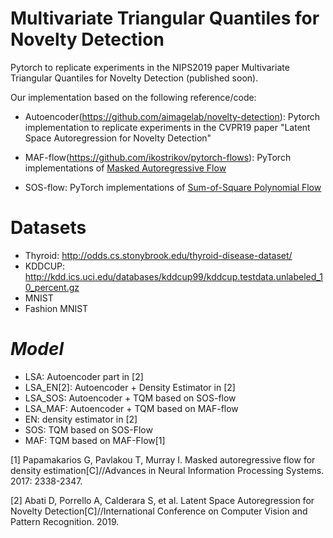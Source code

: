# Multivariate Triangular Quantiles for Novelty Detection
Pytorch to replicate experiments in the  NIPS2019 paper Multivariate Triangular Quantiles for Novelty Detection (published soon).

Our implementation based on the following reference/code:
* Autoencoder(https://github.com/aimagelab/novelty-detection): Pytorch implementation to replicate experiments in the CVPR19 paper "Latent Space Autoregression for Novelty Detection"


* MAF-flow(https://github.com/ikostrikov/pytorch-flows):  PyTorch implementations of [Masked Autoregressive Flow](https://arxiv.org/abs/1705.07057)

* SOS-flow: PyTorch implementations of [Sum-of-Square Polynomial Flow](https://arxiv.org/abs/1905.02325) 

# Datasets
* Thyroid: http://odds.cs.stonybrook.edu/thyroid-disease-dataset/
* KDDCUP: http://kdd.ics.uci.edu/databases/kddcup99/kddcup.testdata.unlabeled_10_percent.gz
* MNIST 
* Fashion MNIST

# *Model*

* LSA: Autoencoder part in [2] 
* LSA_EN[2]: Autoencoder + Density Estimator in [2]
* LSA_SOS: Autoencoder + TQM based on SOS-flow
* LSA_MAF: Autoencoder + TQM based on MAF-flow
* EN:  density estimator in [2]
* SOS: TQM based on SOS-Flow
* MAF: TQM based on  MAF-Flow[1]


[1] Papamakarios G, Pavlakou T, Murray I. Masked autoregressive flow for density estimation[C]//Advances in Neural Information Processing Systems. 2017: 2338-2347.

[2] Abati D, Porrello A, Calderara S, et al. Latent Space Autoregression for Novelty Detection[C]//International Conference on Computer Vision and Pattern Recognition. 2019. 




